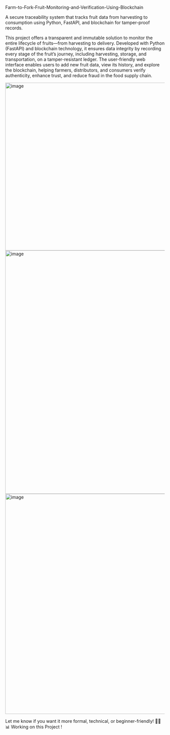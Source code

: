 Farm-to-Fork-Fruit-Monitoring-and-Verification-Using-Blockchain

A secure traceability system that tracks fruit data from harvesting to consumption using Python, FastAPI, and blockchain for tamper-proof records.

This project offers a transparent and immutable solution to monitor the entire lifecycle of fruits—from harvesting to delivery. Developed with Python (FastAPI) and blockchain technology, it ensures data integrity by recording every stage of the fruit’s journey, including harvesting, storage, and transportation, on a tamper-resistant ledger. The user-friendly web interface enables users to add new fruit data, view its history, and explore the blockchain, helping farmers, distributors, and consumers verify authenticity, enhance trust, and reduce fraud in the food supply chain.


<img width="1307" height="529" alt="image" src="https://github.com/user-attachments/assets/79d2f30c-acea-4d0f-8852-fe2382e789fd" />

<img width="1309" height="767" alt="image" src="https://github.com/user-attachments/assets/f632164d-ab2c-45e6-b663-cbdfa102b249" />

<img width="1305" height="694" alt="image" src="https://github.com/user-attachments/assets/18a5a472-2dd7-4024-9331-2ceb6f5e07bf" />

Let me know if you want it more formal, technical, or beginner-friendly! 📂✅📊
Working on this Project !
